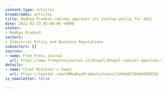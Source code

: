 ```yaml
---
content_type: articles
breadcrumbs: articles
title: Madhya Pradesh cabinet approves its startup policy for 2022
date: 2022-02-23 05:00:00 +0000
states:
- Madhya Pradesh
sectors:
- Industrial Policy and Business Regulations
subsectors: []
sources:
- name: Free Press Journal
  url: https://www.freepressjournal.in/bhopal/bhopal-cabinet-approves-mp-startup-policy-and-implementation-plan-2022
details:
- name: Chief Minister's Tweet
  url: https://twitter.com/CMMadhyaPradesh/status/1494607260466958342
is_newsletter: false

---
```

